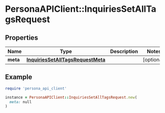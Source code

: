 # PersonaAPIClient::InquiriesSetAllTagsRequest

## Properties

| Name | Type | Description | Notes |
| ---- | ---- | ----------- | ----- |
| **meta** | [**InquiriesSetAllTagsRequestMeta**](InquiriesSetAllTagsRequestMeta.md) |  | [optional] |

## Example

```ruby
require 'persona_api_client'

instance = PersonaAPIClient::InquiriesSetAllTagsRequest.new(
  meta: null
)
```

